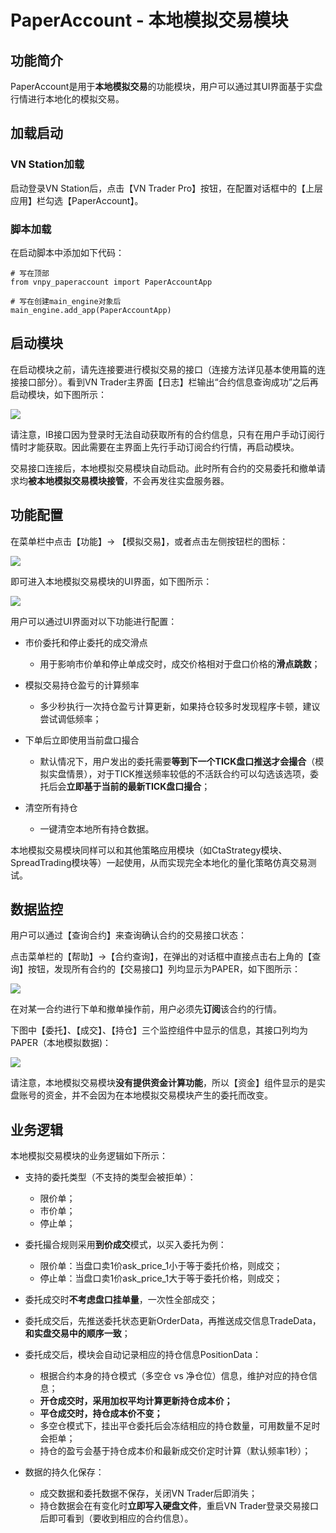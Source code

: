 # PaperAccount - 本地模拟交易模块


## 功能简介

PaperAccount是用于**本地模拟交易**的功能模块，用户可以通过其UI界面基于实盘行情进行本地化的模拟交易。

## 加载启动

### VN Station加载

 启动登录VN Station后，点击【VN Trader Pro】按钮，在配置对话框中的【上层应用】栏勾选【PaperAccount】。

### 脚本加载

在启动脚本中添加如下代码：

```
# 写在顶部
from vnpy_paperaccount import PaperAccountApp

# 写在创建main_engine对象后
main_engine.add_app(PaperAccountApp)
```


## 启动模块

在启动模块之前，请先连接要进行模拟交易的接口（连接方法详见基本使用篇的连接接口部分）。看到VN Trader主界面【日志】栏输出“合约信息查询成功”之后再启动模块，如下图所示：

![](https://vnpy-doc.oss-cn-shanghai.aliyuncs.com/cta_strategy/1.png)

请注意，IB接口因为登录时无法自动获取所有的合约信息，只有在用户手动订阅行情时才能获取。因此需要在主界面上先行手动订阅合约行情，再启动模块。

交易接口连接后，本地模拟交易模块自动启动。此时所有合约的交易委托和撤单请求均**被本地模拟交易模块接管**，不会再发往实盘服务器。


## 功能配置

在菜单栏中点击【功能】-> 【模拟交易】，或者点击左侧按钮栏的图标：

![](https://vnpy-doc.oss-cn-shanghai.aliyuncs.com/paper_account/4.png)

即可进入本地模拟交易模块的UI界面，如下图所示：

![](https://vnpy-doc.oss-cn-shanghai.aliyuncs.com/paper_account/5.png)

用户可以通过UI界面对以下功能进行配置：

- 市价委托和停止委托的成交滑点
  - 用于影响市价单和停止单成交时，成交价格相对于盘口价格的**滑点跳数**；

- 模拟交易持仓盈亏的计算频率
  - 多少秒执行一次持仓盈亏计算更新，如果持仓较多时发现程序卡顿，建议尝试调低频率；

- 下单后立即使用当前盘口撮合
  - 默认情况下，用户发出的委托需要**等到下一个TICK盘口推送才会撮合**（模拟实盘情景），对于TICK推送频率较低的不活跃合约可以勾选该选项，委托后会**立即基于当前的最新TICK盘口撮合**；

- 清空所有持仓
  - 一键清空本地所有持仓数据。

本地模拟交易模块同样可以和其他策略应用模块（如CtaStrategy模块、SpreadTrading模块等）一起使用，从而实现完全本地化的量化策略仿真交易测试。


## 数据监控

用户可以通过【查询合约】来查询确认合约的交易接口状态：

点击菜单栏的【帮助】->【合约查询】，在弹出的对话框中直接点击右上角的【查询】按钮，发现所有合约的【交易接口】列均显示为PAPER，如下图所示：

![](https://vnpy-doc.oss-cn-shanghai.aliyuncs.com/paper_account/2.png)

在对某一合约进行下单和撤单操作前，用户必须先**订阅**该合约的行情。

下图中【委托】、【成交】、【持仓】三个监控组件中显示的信息，其接口列均为PAPER（本地模拟数据)：

![](https://vnpy-doc.oss-cn-shanghai.aliyuncs.com/paper_account/3.png)

请注意，本地模拟交易模块**没有提供资金计算功能**，所以【资金】组件显示的是实盘账号的资金，并不会因为在本地模拟交易模块产生的委托而改变。


## 业务逻辑

本地模拟交易模块的业务逻辑如下所示：

- 支持的委托类型（不支持的类型会被拒单）：

  - 限价单；
  - 市价单；
  - 停止单；

- 委托撮合规则采用**到价成交**模式，以买入委托为例：

  - 限价单：当盘口卖1价ask_price_1小于等于委托价格，则成交；
  - 停止单：当盘口卖1价ask_price_1大于等于委托价格，则成交；

- 委托成交时**不考虑盘口挂单量**，一次性全部成交；

- 委托成交后，先推送委托状态更新OrderData，再推送成交信息TradeData，**和实盘交易中的顺序一致**；

- 委托成交后，模块会自动记录相应的持仓信息PositionData：

  - 根据合约本身的持仓模式（多空仓 vs 净仓位）信息，维护对应的持仓信息；
  - **开仓成交时，采用加权平均计算更新持仓成本价；**
  - **平仓成交时，持仓成本价不变；**
  - 多空仓模式下，挂出平仓委托后会冻结相应的持仓数量，可用数量不足时会拒单；
  - 持仓的盈亏会基于持仓成本价和最新成交价定时计算（默认频率1秒）；

- 数据的持久化保存：

  - 成交数据和委托数据不保存，关闭VN Trader后即消失；
  - 持仓数据会在有变化时**立即写入硬盘文件**，重启VN Trader登录交易接口后即可看到（要收到相应的合约信息）。
